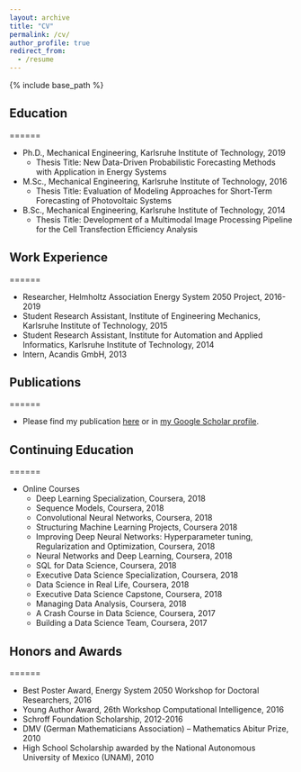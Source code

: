 ```yaml
---
layout: archive
title: "CV"
permalink: /cv/
author_profile: true
redirect_from:
  - /resume
---
```


{% include base_path %}

## Education
======
* Ph.D., Mechanical Engineering, Karlsruhe Institute of Technology, 2019
  * Thesis Title: New Data-Driven Probabilistic Forecasting Methods with Application in Energy Systems
* M.Sc., Mechanical Engineering, Karlsruhe Institute of Technology, 2016
  * Thesis Title: Evaluation of Modeling Approaches for Short-Term Forecasting of Photovoltaic Systems
* B.Sc., Mechanical Engineering, Karlsruhe Institute of Technology, 2014
  * Thesis Title: Development of a Multimodal Image Processing Pipeline for the Cell Transfection Efficiency Analysis
  
## Work Experience
======
* Researcher, Helmholtz Association Energy System 2050 Project, 2016-2019
* Student Research Assistant, Institute of Engineering Mechanics, Karlsruhe Institute of Technology, 2015
* Student Research Assistant, Institute for Automation and Applied Informatics, Karlsruhe Institute of Technology, 2014
* Intern, Acandis GmbH, 2013

## Publications
====== 
* Please find my publication <a href="/publications/">here</a> or in <a href="https://scholar.google.de/citations?user=en7_34wAAAAJ&hl=en">my Google Scholar profile</a>.

## Continuing Education
======
* Online Courses
  * Deep Learning Specialization, Coursera, 2018
  * Sequence Models, Coursera, 2018
  * Convolutional Neural Networks, Coursera, 2018
  * Structuring Machine Learning Projects, Coursera 2018
  * Improving Deep Neural Networks: Hyperparameter tuning, Regularization and Optimization, Coursera, 2018
  * Neural Networks and Deep Learning, Coursera, 2018
  * SQL for Data Science, Coursera, 2018
  * Executive Data Science Specialization, Coursera, 2018
  * Data Science in Real Life, Coursera, 2018
  * Executive Data Science Capstone, Coursera, 2018
  * Managing Data Analysis, Coursera, 2018
  * A Crash Course in Data Science, Coursera, 2017
  * Building a Data Science Team, Coursera, 2017
  
## Honors and Awards
======
* Best Poster Award, Energy System 2050 Workshop for Doctoral Researchers, 2016
* Young Author Award, 26th Workshop Computational Intelligence, 2016
* Schroff Foundation Scholarship, 2012-2016
* DMV (German Mathematicians Association) – Mathematics Abitur Prize, 2010
* High School Scholarship awarded by the National Autonomous University of Mexico (UNAM), 2010
